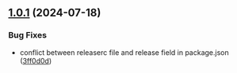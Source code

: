 ## [1.0.1](https://github.com/NicoGGG/nodi/compare/v1.0.0...v1.0.1) (2024-07-18)


### Bug Fixes

* conflict between releaserc file and release field in package.json ([3ff0d0d](https://github.com/NicoGGG/nodi/commit/3ff0d0d0f9ec64bcbb215b544c3f0f59bbc82270))

